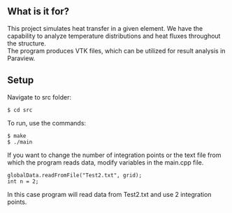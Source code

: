 ## What is it for?
This project simulates heat transfer in a given element. We have the capability to analyze temperature distributions and heat fluxes throughout the structure.<br />
The program produces VTK files, which can be utilized for result analysis in Paraview.

## Setup
Navigate to src folder:
```
$ cd src
```

To run, use the commands:
```
$ make
$ ./main
```
If you want to change the number of integration points or the text file from which the program reads data, modify variables in the main.cpp file.

```
globalData.readFromFile("Test2.txt", grid);
int n = 2;
```
In this case program will read data from Test2.txt and use 2 integration points.